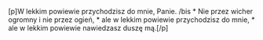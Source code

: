 [p]W lekkim powiewie przychodzisz do mnie, Panie. /bis * Nie przez wicher ogromny i nie przez ogień, * ale w lekkim powiewie przychodzisz do mnie, * ale w lekkim powiewie nawiedzasz duszę mą.[/p]